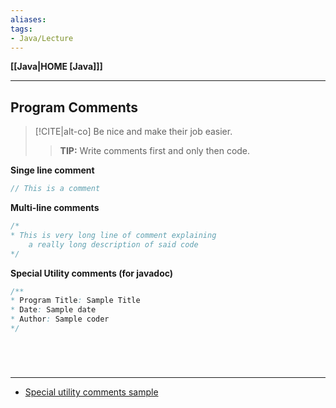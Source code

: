 ```yaml
---
aliases:
tags:
- Java/Lecture
---
```

**[[Java|HOME [Java]]]**

---
## Program Comments
>[!CITE|alt-co] Be nice and make their job easier.
>> **TIP:** Write comments first and only then code.

**Singe line comment**
```java
// This is a comment
```

**Multi-line comments**
```java
/*
* This is very long line of comment explaining
	a really long description of said code
*/
```

**Special Utility comments (for javadoc)**
```java
/**
* Program Title: Sample Title
* Date: Sample date
* Author: Sample coder
*/
```

<br>

# 
---
- [Special utility comments sample](http://java.sun.com/javase/6/docs/api/overview-summary.html)